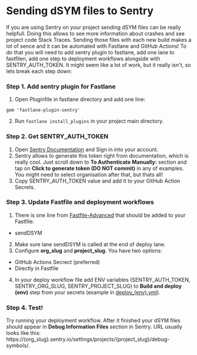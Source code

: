 # Sending dSYM files to Sentry

If you are using Sentry on your project sending dSYM files can be really helpfull. Doing this allows to see more information about crashes and see project code Stack Traces. Sending those files with each new build makes a lot of sence and it can be automated with Fastlane and GitHub Actions! To do that you will need to add sentry plugin to fastlane, add one lane to fastfilen, add one step to deployment workflows alongside with SENTRY_AUTH_TOKEN. It might seem like a lot of work, but it really isn't, so lets break each step down:

### Step 1. Add sentry plugin for Fastlane
1. Open Pluginfile in fastlane directory and add one line:

`gem 'fastlane-plugin-sentry'`

2. Run `fastlane install_plugins` in your project main directory.

### Step 2. Get SENTRY_AUTH_TOKEN
1. Open [Sentry Documentation](https://docs.sentry.io/cli/configuration) and Sign in into your account.
2. Sentry allows to generate this token right from documentation, which is really cool. Just scroll down to **To Authenticate Manually:** section and tap on **Click to generate token (DO NOT commit)** in any of examples. You might need to select organisation after that, but thats all!
3. Copy SENTRY_AUTH_TOKEN value and add it to your GitHub Action Secrets.

### Step 3. Update Fastfile and deployment workflows
1. There is one line from [Fastfile-Advanced](/resources/Fastfile-Advanced) that should be added to your Fastfile:
* sendDSYM
2. Make sure lane sendDSYM is called at the end of deploy lane.
3. Configure **org_slug** and **project_slug**. You have two options:
* GitHub Actions Secrect (preferred)
* Directly in Fastfile
4. In your deploy workflow file add ENV variables (SENTRY_AUTH_TOKEN, SENTRY_ORG_SLUG, SENTRY_PROJECT_SLUG) to **Build and deploy (env)** step from your secrets (example in [deploy_(env).yml](/resources/deploy_(env).yml)).

### Step 4. Test!
Try running your deployment workflow. After it finished your dSYM files should appear in **Debug Information Files** section in Sentry. URL usually looks like this: https://{org_slug}.sentry.io/settings/projects/{project_slug}/debug-symbols/. 